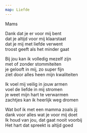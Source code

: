 ```yaml
---
map: Liefde
---
```


Mams

Dank dat je er voor mij bent\
dat je altijd voor mij klaarstaat\
dat je mij met liefde verwent\
troost geeft als het minder gaat

Bij jou kan ik volledig mezelf zijn\
met of zonder stommiteiten\
je gelooft in mij, zo super fijn\
ziet door alles heen mijn kwaliteiten

Ik voel mij veilig in jouw armen\
voel de liefde in mij stromen\
je weet mijn hart te verwarmen\
zachtjes kan ik heerlijk weg dromen

Wat bof ik met een mamma zoals jij\
dank voor alles wat je voor mij doet\
Ik houd van jou, dat gaat nooit voorbij\
Het hart dat spreekt is altijd goed
